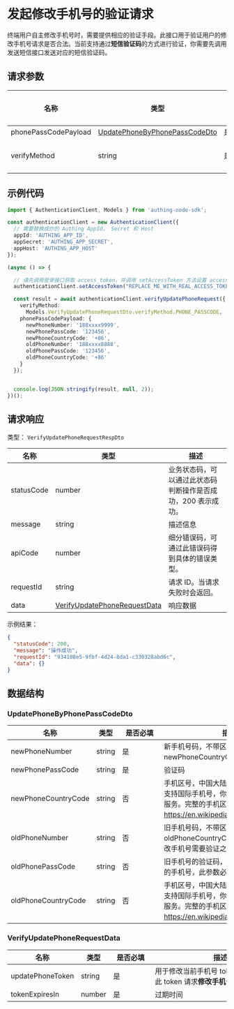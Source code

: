 # 发起修改手机号的验证请求

<!--
  警告⚠️：
  不要直接修改该文档，
  https://github.com/Authing/authing-docs-factory
  使用该项目进行生成
-->

<LastUpdated />

终端用户自主修改手机号时，需要提供相应的验证手段。此接口用于验证用户的修改手机号请求是否合法。当前支持通过**短信验证码**的方式进行验证，你需要先调用发送短信接口发送对应的短信验证码。

## 请求参数

| 名称 | 类型 | <div style="width:80px">是否必填</div> | 默认值 | <div style="width:300px">描述</div> | <div style="width:200px"></div>示例值</div> |
| ---- | ---- | ---- | ---- | ---- | ---- |
| phonePassCodePayload | <a href="#UpdatePhoneByPhonePassCodeDto">UpdatePhoneByPhonePassCodeDto</a> | 是 | - | 使用手机号验证码方式验证的数据  |  |
| verifyMethod | string | 是 | - | 修改手机号的验证方式：<br>- `PHONE_PASSCODE`: 使用短信验证码的方式进行验证，当前仅支持这一种方式。<br>      |  |




## 示例代码

```ts
import { AuthenticationClient, Models } from 'authing-node-sdk';

const authenticationClient = new AuthenticationClient({
  // 需要替换成你的 Authing AppId、 Secret 和 Host
  appId: 'AUTHING_APP_ID',
  appSecret: 'AUTHING_APP_SECRET',
  appHost: 'AUTHING_APP_HOST'
});

(async () => {

  // 请先调用登录接口获取 access_token，并调用 setAccessToken 方法设置 access_token
  authenticationClient.setAccessToken("REPLACE_ME_WITH_REAL_ACCESS_TOKEN");

  const result = await authenticationClient.verifyUpdatePhoneRequest({
    verifyMethod:
      Models.VerifyUpdatePhoneRequestDto.verifyMethod.PHONE_PASSCODE,
    phonePassCodePayload: {
      newPhoneNumber: '188xxxx9999',
      newPhonePassCode: '123456',
      newPhoneCountryCode: '+86',
      oldPhoneNumber: '188xxxx8888',
      oldPhonePassCode: '123456',
      oldPhoneCountryCode: '+86'
    }
  });


  console.log(JSON.stringify(result, null, 2));
})();

```




## 请求响应

类型： `VerifyUpdatePhoneRequestRespDto`

| 名称 | 类型 | 描述 |
| ---- | ---- | ---- |
| statusCode | number | 业务状态码，可以通过此状态码判断操作是否成功，200 表示成功。 |
| message | string | 描述信息 |
| apiCode | number | 细分错误码，可通过此错误码得到具体的错误类型。 |
| requestId | string | 请求 ID。当请求失败时会返回。 |
| data | <a href="#VerifyUpdatePhoneRequestData">VerifyUpdatePhoneRequestData</a> | 响应数据 |



示例结果：

```json
{
  "statusCode": 200,
  "message": "操作成功",
  "requestId": "934108e5-9fbf-4d24-8da1-c330328abd6c",
  "data": {}
}
```

## 数据结构


### <a id="UpdatePhoneByPhonePassCodeDto"></a> UpdatePhoneByPhonePassCodeDto

| 名称 | 类型 | <div style="width:80px">是否必填</div> | <div style="width:300px">描述</div> | <div style="width:200px">示例值</div> |
| ---- |  ---- | ---- | ---- | ---- |
| newPhoneNumber | string | 是 | 新手机号码，不带区号。如果是国外手机号，请在 newPhoneCountryCode 参数中指定区号。   |  `188xxxx8888` |
| newPhonePassCode | string | 是 | 验证码   |  `123456` |
| newPhoneCountryCode | string | 否 | 手机区号，中国大陆手机号可不填。Authing 短信服务暂不内置支持国际手机号，你需要在 Authing 控制台配置对应的国际短信服务。完整的手机区号列表可参阅 https://en.wikipedia.org/wiki/List_of_country_calling_codes。   |  `+86` |
| oldPhoneNumber | string | 否 | 旧手机号码，不带区号。如果是国外手机号，请在 oldPhoneCountryCode 参数中指定区号。如果用户池开启了修改手机号需要验证之前的手机号，此参数必填。   |  `188xxxx8888` |
| oldPhonePassCode | string | 否 | 旧手机号的验证码，如果用户池开启了修改手机号需要验证之前的手机号，此参数必填   |  `123456` |
| oldPhoneCountryCode | string | 否 | 手机区号，中国大陆手机号可不填。Authing 短信服务暂不内置支持国际手机号，你需要在 Authing 控制台配置对应的国际短信服务。完整的手机区号列表可参阅 https://en.wikipedia.org/wiki/List_of_country_calling_codes。   |  `+86` |


### <a id="VerifyUpdatePhoneRequestData"></a> VerifyUpdatePhoneRequestData

| 名称 | 类型 | <div style="width:80px">是否必填</div> | <div style="width:300px">描述</div> | <div style="width:200px">示例值</div> |
| ---- |  ---- | ---- | ---- | ---- |
| updatePhoneToken | string | 是 | 用于修改当前手机号 token，你需要使用此 token 请求**修改手机号**的接口。   |  |
| tokenExpiresIn | number | 是 | 过期时间   |  |


